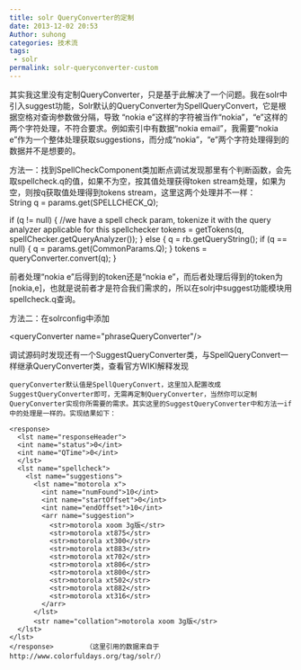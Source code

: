 ```yaml
---
title: solr QueryConverter的定制
date: 2013-12-02 20:53
Author: suhong
categories: 技术流
tags:
 - solr
permalink: solr-queryconverter-custom
---
```


<div>
其实我这里没有定制QueryConverter，只是基于此解决了一个问题。我在solr中引入suggest功能，Solr默认的QueryConverter为SpellQueryConvert，它是根据空格对查询参数做分隔，导致
“nokia
e”这样的字符被当作“nokia”，“e”这样的两个字符处理，不符合要求。例如索引中有数据“nokia
email”，我需要“nokia
e”作为一个整体处理获取suggestions，而分成“nokia”，“e”两个字符处理得到的数据并不是想要的。  

方法一：找到SpellCheckComponent类加断点调试发现那里有个判断函数，会先取spellcheck.q的值，如果不为空，按其值处理获得token
stream处理，如果为空，则按q获取值处理得到tokens
stream，这里这两个处理并不一样：  
String q = params.get(SPELLCHECK\_Q);

</div>
<div>
if (q != null) {  
//we have a spell check param, tokenize it with the query analyzer
applicable for this spellchecker  
tokens = getTokens(q, spellChecker.getQueryAnalyzer());  
} else {  
q = rb.getQueryString();  
if (q == null) {  
q = params.get(CommonParams.Q);  
}  
tokens = queryConverter.convert(q);  
}

前者处理“nokia e”后得到的token还是“nokia
e”，而后者处理后得到的token为[nokia,e]，也就是说前者才是符合我们需求的，所以在solrj中suggest功能模块用spellcheck.q查询。

方法二：在solrconfig中添加

<queryConverter name="phraseQueryConverter"/\>

调试源码时发现还有一个SuggestQueryConverter类，与SpellQueryConvert一样继承QueryConverter类，查看官方WIKI解释发现

    queryConverter默认值是SpellQueryConvert，这里加入配置改成SuggestQueryConverter即可，无需再定制QueryConverter，当然你可以定制QueryConverter实现你所需要的需求。其实这里的SuggestQueryConverter中和方法一if中的处理是一样的。实现结果如下：

    <response>
      <lst name="responseHeader">
      <int name="status">0</int>
      <int name="QTime">0</int>
      </lst>
      <lst name="spellcheck">
        <lst name="suggestions">
          <lst name="motorola x">
            <int name="numFound">10</int>
            <int name="startOffset">0</int>
            <int name="endOffset">10</int>
            <arr name="suggestion">
              <str>motorola xoom 3g版</str>
              <str>motorola xt875</str>
              <str>motorola xt300</str>
              <str>motorola xt883</str>
              <str>motorola xt702</str>
              <str>motorola xt806</str>
              <str>motorola xt800</str>
              <str>motorola xt502</str>
              <str>motorola xt882</str>
              <str>motorola xt316</str>
            </arr>
          </lst>
          <str name="collation">motorola xoom 3g版</str>
      </lst>
    </lst>
    </response>        （这里引用的数据来自于http://www.colorfuldays.org/tag/solr/）

</div>

